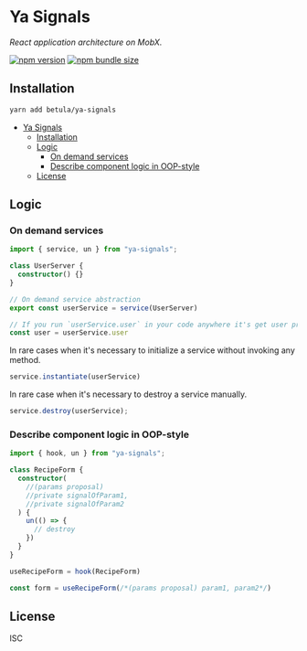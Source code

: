 # Ya Signals

_React application architecture on MobX._

[![npm version](https://img.shields.io/npm/v/ya-signals?style=flat-square)](https://www.npmjs.com/package/ya-signals)
[![npm bundle size](https://img.shields.io/bundlephobia/minzip/ya-signals?style=flat-square)](https://bundlephobia.com/result?p=ya-signals)

## Installation

```bash
yarn add betula/ya-signals
```

- [Ya Signals](#ya-signals)
  - [Installation](#installation)
  - [Logic](#logic)
    - [On demand services](#on-demand-services)
    - [Describe component logic in OOP-style](#describe-component-logic-in-oop-style)
  - [License](#license)

## Logic

### On demand services

```typescript
import { service, un } from "ya-signals";

class UserServer {
  constructor() {}
}

// On demand service abstraction
export const userService = service(UserServer)

// If you run `userService.user` in your code anywhere it's get user property for on demand created service
const user = userService.user
```

In rare cases when it's necessary to initialize a service without invoking any method.

```typescript
service.instantiate(userService)
```

In rare case when it's necessary to destroy a service manually.

```typescript
service.destroy(userService);
```

### Describe component logic in OOP-style

```typescript
import { hook, un } from "ya-signals";

class RecipeForm {
  constructor(
    //(params proposal)
    //private signalOfParam1,
    //private signalOfParam2
  ) {
    un(() => {
      // destroy
    })
  }
}

useRecipeForm = hook(RecipeForm)

const form = useRecipeForm(/*(params proposal) param1, param2*/)
```

## License
ISC
